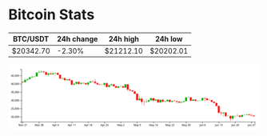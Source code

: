 # Bitcoin Stats

BTC/USDT|24h change|24h high|24h low|
|---|---|---|---|
|$20342.70|-2.30%|$21212.10|$20202.01|

<img src="./chart.svg">
